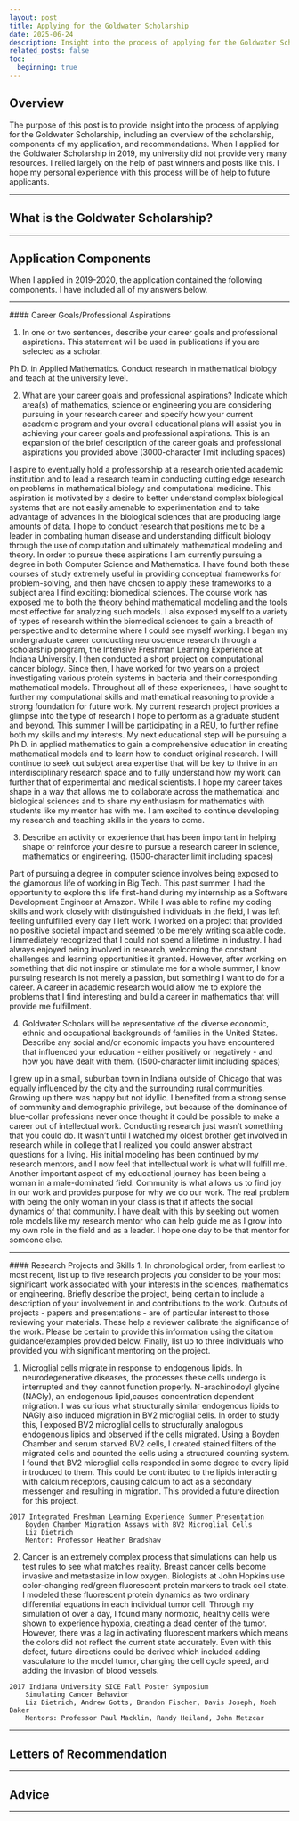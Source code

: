 ```yaml
---
layout: post
title: Applying for the Goldwater Scholarship
date: 2025-06-24 
description: Insight into the process of applying for the Goldwater Scholarship as a junior in college.
related_posts: false
toc:
  beginning: true
---
```

## Overview
The purpose of this post is to provide insight into the process of applying for the Goldwater Scholarship, including an overview of the scholarship, components of my application, and recommendations. When I applied for the Goldwater Scholarship in 2019, my university did not provide very many resources. I relied largely on the help of past winners and posts like this. I hope my personal experience with this process will be of help to future applicants. 

<hr>

## What is the Goldwater Scholarship?


<hr>

## Application Components

When I applied in 2019-2020, the application contained the following components. I have included all of my answers below. 
<hr>
#### Career Goals/Professional Aspirations
 
1. In one or two sentences, describe your career goals and professional aspirations. This statement will be used in publications if you are selected as a scholar.
>
Ph.D. in Applied Mathematics. Conduct research in mathematical biology and teach at the university level. 
>
2. What are your career goals and professional aspirations? Indicate which area(s) of mathematics, science or engineering you are considering pursuing in your research career and specify how your current academic program and your overall educational plans will assist you in achieving your career goals and professional aspirations. This is an expansion of the brief description of the career goals and professional aspirations you provided above (3000-character limit including spaces)
>
I aspire to eventually hold a professorship at a research oriented academic institution and to lead a research team in conducting cutting edge research on problems in mathematical biology and computational medicine. This aspiration is motivated by a desire to better understand complex biological systems that are not easily amenable to experimentation and to take advantage of advances in the biological sciences that are producing large amounts of data. I hope to conduct research that positions me to be a leader in combating human disease and understanding difficult biology through the use of computation and ultimately mathematical modeling and theory.
    In order to pursue these aspirations I am currently pursuing a degree in both Computer Science and Mathematics. I have found both these courses of study extremely useful in providing conceptual frameworks for problem-solving, and then have chosen to apply these frameworks to a subject area I find exciting: biomedical sciences. The course work has exposed me to both the theory behind mathematical modeling and the tools most effective for analyzing such models. I also exposed myself to a variety of types of research within the biomedical sciences to gain a breadth of perspective and to determine where I could see myself working. I began my undergraduate career conducting neuroscience research through a scholarship program, the Intensive Freshman Learning Experience at Indiana University. I then conducted a short project on computational cancer biology. Since then, I have worked for two years on a project investigating various protein systems in bacteria and their corresponding mathematical models. Throughout all of these experiences, I have sought to further my computational skills and mathematical reasoning to provide a strong foundation for future work. My current research project provides a glimpse into the type of research I hope to perform as a graduate student and beyond. This summer I will be participating in a REU, to further refine both my skills and my interests.
    My next educational step will be pursuing a Ph.D. in applied mathematics to gain a comprehensive education in creating mathematical models and to learn how to conduct original research. I will continue to seek out subject area expertise that will be key to thrive in an interdisciplinary research space and to fully understand how my work can further that of experimental and medical scientists.  I hope my career takes shape in a way that allows me to collaborate across the mathematical and biological sciences and to share my enthusiasm for mathematics with students like my mentor has with me. I am excited to continue developing my research and teaching skills in the years to come.
>
3. Describe an activity or experience that has been important in helping shape or reinforce your desire to pursue a research career in science, mathematics or engineering. (1500-character limit including spaces)
>
Part of pursuing a degree in computer science involves being exposed to the glamorous life of working in Big Tech. This past summer, I had the opportunity to explore this life first-hand during my internship as a Software Development Engineer at Amazon. While I was able to refine my coding skills and work closely with distinguished individuals in the field, I was left feeling unfulfilled every day I left work. I worked on a project that provided no positive societal impact and seemed to be merely writing scalable code. I immediately recognized that I could not spend a lifetime in industry. I had always enjoyed being involved in research, welcoming the constant challenges and learning opportunities it granted. However, after working on something that did not inspire or stimulate me for a whole summer, I know pursuing research is not merely a passion, but something I want to do for a career. A career in academic research would allow me to explore the problems that I find interesting and build a career in mathematics that will provide me fulfillment. 
>
4. Goldwater Scholars will be representative of the diverse economic, ethnic and occupational backgrounds of families in the United States. Describe any social and/or economic impacts you have encountered that influenced your education - either positively or negatively - and how you have dealt with them. (1500-character limit including spaces)
>
I grew up in a small, suburban town in Indiana outside of Chicago that was equally influenced by the city and the surrounding rural communities. Growing up there was happy but not idyllic. I benefited from a strong sense of community and demographic privilege, but because of the dominance of blue-collar professions never once thought it could be possible to make a career out of intellectual work. Conducting research just wasn’t something that you could do. It wasn’t until I watched my oldest brother get involved in research while in college that I realized you could answer abstract questions for a living. His initial modeling has been continued by my research mentors, and I now feel that intellectual work is what will fulfill me. 
Another important aspect of my educational journey has been being a woman in a male-dominated field. Community is what allows us to find joy in our work and provides purpose for why we do our work. The real problem with being the only woman in your class is that if affects the social dynamics of that community. I have dealt with this by seeking out women role models like my research mentor who can help guide me as I grow into my own role in the field and as a leader. I hope one day to be that mentor for someone else.
>
<hr>
#### Research Projects and Skills 
1. In chronological order, from earliest to most recent, list up to five research projects you consider to be your most significant work associated with your interests in the sciences, mathematics or engineering. Briefly describe the project, being certain to include a description of your involvement in and contributions to the work. Outputs of projects - papers and presentations - are of particular interest to those reviewing your materials. These help a reviewer calibrate the significance of the work. Please be certain to provide this information using the citation guidance/examples provided below. Finally, list up to three individuals who provided you with significant mentoring on the project.
 
>
1. Microglial cells migrate in response to endogenous lipids. In neurodegenerative diseases, the processes these cells undergo is interrupted and they cannot function properly. N-arachinodoyl glycine (NAGly), an endogenous lipid,causes concentration dependent migration. I was curious what structurally similar endogenous lipids to NAGly also induced migration in BV2 microglial cells. In order to study this, I exposed BV2 microglial cells to structurally analogous endogenous lipids and observed if the cells migrated. Using a Boyden Chamber and serum starved BV2 cells, I created stained filters of the migrated cells and counted the cells using a structured counting system. I found that BV2 microglial cells responded in some degree to every lipid introduced to them. This could be contributed to the lipids interacting with calcium receptors, causing calcium to act as a secondary messenger and resulting in migration. This provided a future direction for this project.
```
2017 Integrated Freshman Learning Experience Summer Presentation
 	Boyden Chamber Migration Assays with BV2 Microglial Cells
 	Liz Dietrich
 	Mentor: Professor Heather Bradshaw
```
2. Cancer is an extremely complex process that simulations can help us test rules to see what matches reality. Breast cancer cells become invasive and metastasize in low oxygen. Biologists at John Hopkins use color-changing red/green fluorescent protein markers to track cell state. I modeled these fluorescent protein dynamics as two ordinary differential equations in each individual tumor cell. Through my simulation of over a day, I found many normoxic, healthy cells were shown to experience hypoxia, creating a dead center of the tumor. However, there was a lag in activating fluorescent markers which means the colors did not reflect the current state accurately. Even with this defect, future directions could be derived which included adding vasculature to the model tumor, changing the cell cycle speed, and adding the invasion of blood vessels.
```
2017 Indiana University SICE Fall Poster Symposium
	Simulating Cancer Behavior
	Liz Dietrich, Andrew Gotts, Brandon Fischer, Davis Joseph, Noah Baker
	Mentors: Professor Paul Macklin, Randy Heiland, John Metzcar
```
<hr>

## Letters of Recommendation


<hr>

## Advice


<hr>

